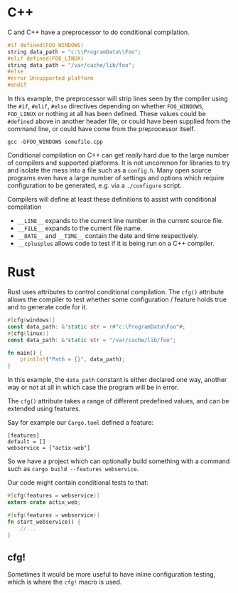 # C++

C and C++ have a preprocessor to do conditional compilation.

```c++
#if defined(FOO_WINDOWS)
string data_path = "c:\\ProgramData\\Foo";
#elif defined(FOO_LINUX)
string data_path = "/var/cache/lib/foo";
#else
#error Unsupported platform
#endif
```

In this example, the preprocessor will strip lines seen by the compiler using the `#if`, `#elif`, `#else` directives depending on whether `FOO_WINDOWS`, `FOO_LINUX` or nothing at all has been defined. These values could be `#define`d above in another header file, or could have been supplied from the command line, or could have come from the preprocessor itself.

```
gcc -DFOO_WINDOWS somefile.cpp
```

Conditional compilation on C++ can get _really_ hard due to the large number of compilers and supported platforms. It is not uncommon for libraries to try and isolate the mess into a file such as a `config.h`. Many open source programs even have a large number of settings and options which require configuration to be generated, e.g. via a `./configure` script.

Compilers will define at least these definitions to assist with conditional compilation

* `__LINE__` expands to the current line number in the current source file.
* `__FILE__` expands to the current file name.
* `__DATE__` and `__TIME__` contain the date and time respectively.
* `__cplusplus` allows code to test if it is being run on a C++ compiler.

# Rust

Rust uses attributes to control conditional compilation. The `cfg()` attribute allows the compiler to test whether some configuration / feature holds true and to generate code for it.

```rust
#[cfg(windows)]
const data_path: &'static str = r#"c:\ProgramData\Foo"#;
#[cfg(linux)]
const data_path: &'static str = "/var/cache/lib/foo";

fn main() {
    println!("Path = {}", data_path);    
}
```

In this example, the `data_path` constant is either declared one way, another way or not at all in which case the program will be in error.

The `cfg()` attribute takes a range of different predefined values, and can be extended using features.

Say for example our `Cargo.toml` defined a feature:

```
[features]
default = []
webservice = ["actix-web"]
```

So we have a project which can optionally build something with a command such as `cargo build --features webservice`.

Our code might contain conditional tests to that:

```rust
#[cfg(features = webservice)]
extern crate actix_web;

#[cfg(features = webservice)]
fn start_webservice() {
    //...
}
```

## cfg!

Sometimes it would be more useful to have inline configuration testing, which is where the `cfg!` macro is used.
